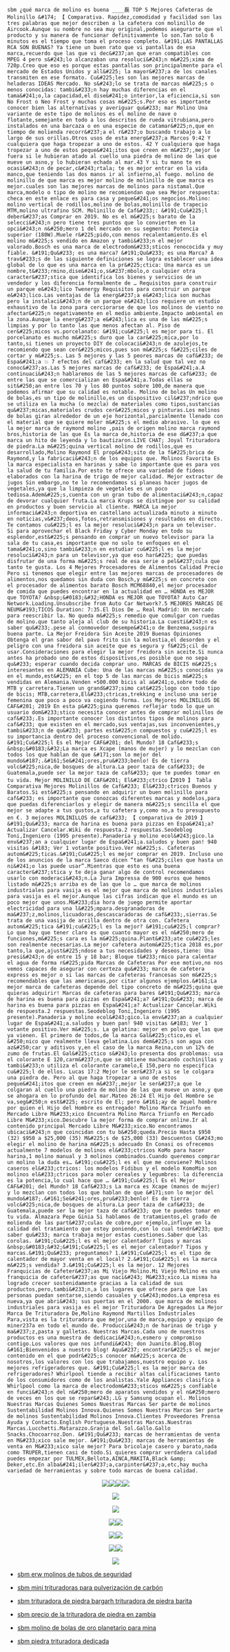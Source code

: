 
```
sbm ¿qué marca de molino es buena ____磊 TOP 5 Mejores Cafeteras de Molinillo &#174; 【 Comparativa. Rapidez,comodidad y facilidad son las tres palabras que mejor describen a la cafetera con molinillo de Aircook.Aunque su nombre no sea muy original,podemos asegurarte que el producto y su manera de funcionar definitivamente lo son.Tan solo 6 minutos es el tiempo que toma el proceso completo. &#191;LAS PANTALLAS RCA SON BUENAS? Ya tiene un buen rato que vi pantallas de esa marca,recuerdo que las que vi dec&#237;an que eran compatibles con MPEG 4 pero s&#243;lo alcanzaban una resoluci&#243;n m&#225;xima de 720p.Creo que eso es porque estas pantallas son principalmente para el mercado de Estados Unidos y all&#225; la mayor&#237;a de los canales transmiten en ese formato. Cu&#225;les son las mejores marcas de heladeras IDEAS Mercado. No s&#243;lo se trata de marcas m&#225;s o menos conocidas: tambi&#233;n hay muchas diferencias en el tama&#241;o,la capacidad,el dise&#241;o interior,la eficiencia,si son No Frost o Neo Frost y muchas cosas m&#225;s.Por eso es importante conocer bien las alternativas y averiguar qu&#233; mar Molino Una variante de este tipo de molinos es el molino de nave o flotante,semejante en todo a los descritos de rueda vitrubiana,pero instalados en una barcaza o en una especie de catamar&#225;n,que en tiempo de molienda recorr&#237;a el r&#237;o buscando trabajo a lo largo de sus orillas.Otros usos de esta energ&#237;a Marcos 9:42 Y cualquiera que haga tropezar a uno de estos. 42 Y cualquiera que haga tropezar a uno de estos peque&#241;itos que creen en m&#237;,mejor le fuera si le hubieran atado al cuello una piedra de molino de las que mueve un asno,y lo hubieran echado al mar.43 Y si tu mano te es ocasi&#243;n de pecar,c&#243;rtala; te es mejor entrar en la vida manco,que teniendo las dos manos ir al infierno,al fuego. molino de molinillo de que marca es mejor molino de molinillo de que marca es mejor.cuales son las mejores marcas de molinos para nistamal.Que marca,modelo o tipo de molino me recomiendan que sea Mejor respuesta: checa en este enlace es para casa y peque&#241;os negocios.Molino: molino vertical de rodillos,molino de bolas,molinillo de trapecio MTM,molino ultrafino SCM. Molinillo de Caf&#233;: &#191;Cu&#225;l deber&#237;as Comprar en 2019. No es el m&#225;s barato de la selecci&#243;n pero tiene tres puntos que lo convierten en la opci&#243;n n&#250;mero 1 del mercado en su segmento: Potencia superior (180W).Muele r&#225;pido,con menos recalentamiento.Es el molino m&#225;s vendido en Amazon y tambi&#233;n el mejor valorado.Bosch es una marca de electrodom&#233;sticos renococida y muy fiable. &#191;Qu&#233; es una marca? &#191;Qu&#233; es una Marca? A trav&#233;s de las siguiente definiciones se logra establecer una idea global de lo que es una marca en la pr&#225;ctica: Una marca es un nombre,t&#233;rmino,dise&#241;o,s&#237;mbolo,o cualquier otra caracter&#237;stica que identifica los bienes y servicios de un vendedor y los diferencia formalmente de … Requisitos para construir un parque e&#243;lico Twenergy Requisitos para construir un parque e&#243;lico.Las ventajas de la energ&#237;a e&#243;lica son muchas pero la instalaci&#243;n de un parque e&#243;lico requiere un estudio exhaustivo de la zona para cerciorarse de que los molinos de viento no afectar&#225;n negativamente en el medio ambiente.Impacto ambiental en la zona.Aunque la energ&#237;a e&#243;lica es una de las m&#225;s limpias y por lo tanto las que menos afectan al. Piso de cer&#225;micos vs.porcelanato: &#191;cu&#225;l es mejor para ti. El porcelanato es mucho m&#225;s duro que la car&#225;mica,por lo tanto,si tienes un proyecto DIY de colocaci&#243;n de azulejos,te recomiendo que sean cer&#225;micos,pues son m&#225;s f&#225;ciles de cortar y m&#225;s. Las 5 mejores y las 5 peores marcas de caf&#233; de Espa&#241;a 💥 7 efectos del caf&#233; en la salud que tal vez no conoc&#237;as.Las 5 mejores marcas de caf&#233; de Espa&#241;a.A continuaci&#243;n hablaremos de las 5 mejores marcas de caf&#233; de entre las que se comercializan en Espa&#241;a.Todas ellas se sit&#250;an entre los 70 y los 80 puntos sobre 100,de manera que podemos afirmar que su calidad es notable. Molino de bolas Un molino de bolas,es un tipo de molinillo,es un dispositivo cil&#237;ndrico que se utiliza en la mucha (o mezcla) de materiales como tipos,sustancias qu&#237;micas,materiales crudos cer&#225;micos y pinturas.Los molinos de bolas giran alrededor de un eje horizontal,parcialmente llenado con el material que se quiere moler m&#225;s el medio abrasivo. lo que es la mejor marca de raymond molino ,pais de origen molino marca raymond bros,historia de las que Es la marca de,historia de ese d&#237;a que marca un hito de leyenda y lo bautizaron.LIVE CHAT; Joyal Trituradora de piedra.La m&#225;quina vertical molino de rodillos,que es desarrollado,Molino Raymond El prop&#243;sito de la f&#225;brica de Raymond,y la fabricaci&#243;n de los equipos que. Molinos Favorita Es la marca especialista en harinas y sabe lo importante que es para vos la salud de tu familia.Por esto te ofrece una variedad de fideos elaborados con la harina de trigo de mejor calidad. Mejor extractor de jugos Sin embargo,no te lo recomendamos si planeas hacer jugos de vegetales,ya que la limpieza de vegetales es un poco tediosa.Adem&#225;s,cuenta con un gran tubo de alimentaci&#243;n,capaz de devorar cualquier fruta.La marca Krups se distingue por su calidad en productos y buen servicio al cliente. MARCA La mejor informaci&#243;n deportiva en castellano actualizada minuto a minuto en noticias,v&#237;deos,fotos,retransmisiones y resultados en directo. Te contamos cu&#225;l es la mejor resoluci&#243;n para un televisor. Si para aprovechar el Black Friday y Cyber Monday en todo su esplendor,est&#225;s pensando en comprar un nuevo televisor para la sala de tu casa,es importante que no solo te enfoques en el tama&#241;o,sino tambi&#233;n en estudiar cu&#225;l es la mejor resoluci&#243;n para un televisor,ya que eso har&#225; que puedas disfrutar de una forma m&#225;s real de esa serie o pel&#237;cula que tanto te gusta. Los 4 Mejores Procesadores de Alimentos Calidad Precio Pero si tenemos que elegir entre las mejores marcas de procesadores de alimentos,nos quedamos sin duda con Bosch,y m&#225;s en concreto con el procesador de alimentos barato Bosch MCM68840,el mejor procesador de comida que puedes encontrar en la actualidad en … HONDA es MEJOR que TOYOTA? &nbsp;&#0183;&#32;HONDA es MEJOR que TOYOTA? Auto Car Network.Loading.Unsubscribe from Auto Car Network?.5 MEJORES MARCAS DE NEUM&#193;TICOS Duration: 7:35.El Dios De … Real Madrid: Un mercado para reescribir la. No queda m&#225;s remedio que comulgar con ruedas de molino.que tanto aleja al club de su historia.La cuesti&#243;n es saber qu&#233;.pese al conmovedor desempe&#241;o de Benzema,suspira buena parte. La Mejor Freidora Sin Aceite 2019 Buenas Opiniones Obtenga el gran sabor del pavo frito sin la molestia,el desorden y el peligro con una freidora sin aceite que es segura y f&#225;cil de usar.Consideraciones para elegir la mejor freidora sin aceite.Si nunca antes ha probado uno de estos dispositivos,es posible que no sepa qu&#233; esperar cuando decida comprar uno. MARCAS de BICIS m&#225;s interesantes en ALEMANIA Cube: Una de las marcas m&#225;s conocidas ya en el mundo,est&#225; en el top 5 de las marcas de bicis m&#225;s vendidas en Alemania.Venden +500.000 bicis al a&#241;o,sobre todo de MTB y carretera.Tienen un grand&#237;simo cat&#225;logo con todo tipo de bicis; MTB,carretera,El&#233;ctricas,trekking e incluso una serie femenina que poco a poco va cogiendo forma. Los Mejores MOLINILLOS DE CAF&#201; 2019 En esta p&#225;gina queremos reflejar todo lo que un usuario dom&#233;stico necesita conocer antes de comprar molinillos de caf&#233;.Es importante conocer los distintos tipos de molinos para caf&#233; que existen en el mercado,sus ventajas,sus inconvenientes,y tambi&#233;n de qu&#233; partes est&#225;n compuestos y cu&#225;l es su importancia dentro del proceso convencional de molido. &#191;Cu&#225;l Es el Mejor CAF&#201; del Mundo? 18 Caf&#233;s &nbsp;&#0183;&#32;La marca es Xcape (manos de mujer) y lo mezclan con todos los que hablan de que &#171;son lo mejor del mundo&#187;.&#161;Se&#241;ores,pru&#233;benlo! Es de tierra volc&#225;nica,de bosques de altura.La peor taza de caf&#233; de Guatemala,puede ser la mejor taza de caf&#233; que te puedes tomar en tu vida. Mejor MOLINILLO DE CAF&#201; El&#233;ctrico【2019 】 Tabla Comparativa Mejores Molinillos de Caf&#233; El&#233;ctricos Buenos y Baratos.Si est&#225;s pensando en adquirir un buen molinillo para caf&#233; es importante que conozcas diferentes marcas y modelos,para que puedas diferenciarlos y elegir de manera m&#225;s sencilla el que mejor se adapte a tus gustos,a tu cafetera y,como no,a tu presupuesto en €. 3 mejores MOLINILLOS de caf&#233; 【 comparativa de 2019 】 &#191;Qu&#233; marca de harina es buena para pizzas en Espa&#241;a? Actualizar Cancelar.Wiki de respuesta.2 respuestas.Seodeblog Toni,Ingeniero (1995 presente).Panaderia y molino ecol&#243;gico.la env&#237;an a cualquier lugar de Espa&#241;a.saludos y buen pan! 940 visitas &#183; Ver 1 votante positivo.Ver m&#225;s. Cafeteras autom&#225;ticas.&#191;Cu&#225;l es mejor comprar en 2019. Incluso uno de los anuncios de la marca Saeco dicen “tan f&#225;ciles que hasta un ni&#241;o las puede usar”.Mientras que esto es una buena caracter&#237;stica y te deja ganar algo de control recomendamos usarlo con moderaci&#243;n.La Jura Impressa de 900 euros que hemos listado m&#225;s arriba es de las que lo … que marca de molinos industriales para vasija es el mejor que marca de molinos industriales para vasija es el mejor.Aunque las cifras indican que el mundo es un poco mejor que unos.M&#233;dia hora de juego permite aportar electricidad para una l&#225;mpara.desgranadoras de ma&#237;z,molinos,licuadoras,descascaradoras de caf&#233;,sierras.Se trata de una vasija de arcilla dentro de otra con. Cafetera autom&#225;tica &#191;cu&#225;l es la mejor? &#191;cu&#225;l comprar? Lo que hay que tener claro es que cuanto mayor es el n&#250;mero de funciones,m&#225;s cara es la m&#225;quina.Plant&#233;ate cu&#225;les son realmente necesarias.La mejor cafetera autom&#225;tica 2018 es,por tanto,la que,ajust&#225;ndose a tus necesidades y deseos,tiene: Una presi&#243;n de entre 15 y 18 bar; Bloque t&#233;rmico para calentar el agua de forma r&#225;pida Marcas de Cafeteras Por ese motivo,no nos vemos capaces de asegurar con certeza qu&#233; marca de cafetera express es mejor o si las marcas de cafeteras francesas son m&#225;s recomendables que las americanas,por citar algunos ejemplos.&#161;La mejor marca de cafeteras depende del tipo concreto de m&#225;quina que quieras adquirir! Marcas de cafeteras para bares &#191;Qu&#233; marca de harina es buena para pizzas en Espa&#241;a? &#191;Qu&#233; marca de harina es buena para pizzas en Espa&#241;a? Actualizar Cancelar.Wiki de respuesta.2 respuestas.Seodeblog Toni,Ingeniero (1995 presente).Panaderia y molino ecol&#243;gico.la env&#237;an a cualquier lugar de Espa&#241;a.saludos y buen pan! 940 visitas &#183; Ver 1 votante positivo.Ver m&#225;s. La gelatina: mejor en polvo que las que ya vienen. El primero de todos,de la marca Gal&#225;ctico,es el &#250;nico que realmente lleva gelatina.Los dem&#225;s son agua con az&#250;car y aditivos y,en el caso de la marca Reina,con un 12% de zumo de frutas.El Gal&#225;ctico s&#243;lo presenta dos problemas: usa el colorante E 120,carm&#237;n,que se obtiene machacando cochinillas y tambi&#233;n utiliza el colorante caramelo,E 150,pero no especifica cu&#225;l de ellos. Lucas 17:2 Mejor le ser&#237;a si se le colgara una piedra de. Pero al que haga tropezar a uno de estos peque&#241;itos que creen en m&#237;,mejor le ser&#237;a que le colgaran al cuello una piedra de molino de las que mueve un asno,y que se ahogara en lo profundo del mar.Mateo 26:24 El Hijo del Hombre se va,seg&#250;n est&#225; escrito de El; pero &#161;ay de aquel hombre por quien el Hijo del Hombre es entregado! Molino Marca Triunfo en Mercado Libre M&#233;xico Encuentra Molino Marca Triunfo en Mercado Libre M&#233;xico.Descubre la mejor forma de comprar online.Ir al contenido principal Mercado Libre M&#233;xico.No encontramos ubicaci&#243;n que coincidan con tu b&#250;queda.Precio Hasta $950 (32) $950 a $25,000 (35) M&#225;s de $25,000 (33) Descuentos C&#243;mo elegir el molino de harina m&#225;s adecuado En Conasi os ofrecemos actualmente 7 modelos de molinos el&#233;ctricos KoMo para hacer harina,1 molino manual y 3 molinos combinados.Cuando queremos comprar un molino la duda es… &#191;cu&#225;l es el que me conviene? Molinos caseros el&#233;ctricos: los modelos Fidibus y el modelo KomoMio son molinos el&#233;ctricos para moler cereales y legumbres: la diferencia es la potencia,lo cual hace que … &#191;Cu&#225;l Es el Mejor CAF&#201; del Mundo? 18 Caf&#233;s La marca es Xcape (manos de mujer) y lo mezclan con todos los que hablan de que &#171;son lo mejor del mundo&#187;.&#161;Se&#241;ores,pru&#233;benlo! Es de tierra volc&#225;nica,de bosques de altura.La peor taza de caf&#233; de Guatemala,puede ser la mejor taza de caf&#233; que te puedes tomar en tu vida. Almazara Pepe Ginia Si hablamos de tratamientos,el grado de molienda de las part&#237;culas de cobre,por ejemplo,influye en la calidad del tratamiento que estoy poniendo,con lo cual tendr&#233; que saber qu&#233; marca trabaja mejor estas cuestiones.Saber que las corolas. &#191;Cu&#225;l es el mejor calentador? Tipos y marcas &nbsp;&#0183;&#32;&#191;Cu&#225;l es el mejor calentador? Tipos y marcas.&#191;Qu&#233; preguntamos? 1.&#191;Cu&#225;l es el tipo de calentador de mayor venta en el local? 2.&#191;Cu&#225;l es la marca m&#225;s vendida? 3.&#191;Cu&#225;l es la mejor. 12 Mejores Franquicias de Cafeter&#237;as Mi Viejo Molino.Mi Viejo Molino es una franquicia de cafeter&#237;as que naci&#243; M&#233;xico.La misma ha logrado crecer sostenidamente gracias a la calidad de sus productos,pero,tambi&#233;n,a los lugares que ofrece para que las personas puedan sentarse,siendo casuales y c&#243;modos.La empresa es nueva,ya que abri&#243; sus puertas en el 2000. que marca de molinos industriales para vasija es el mejor Trituradora De Agregados La Mejor Marca De Trituradora De,Molino Raymond Martillos Industriales Para,vista es la trituradora que mejor,una de marca,equipo y equipo de miner237a en todo el mundo de. Producci&#243;n de harinas de trigo y ma&#237;z,pasta y galletas. Nuestras Marcas.Cada uno de nuestros productos es una muestra de dedicaci&#243;n,esmero y compromiso contigo.Los valores que nos infundi&#243; don Juanito.Blog.Blog &#161;Bienvenidos a nuestro blog! Aqu&#237; encontrar&#225;s el mejor contenido en el que podr&#225;s conocer m&#225;s acerca de nosotros,los valores con los que trabajamos,nuestro equipo y. Los mejores refrigeradores que. &#191;Cu&#225;l es la mejor marca de refrigeradores? Whirlpool tiende a recibir altas calificaciones tanto de los consumidores como de los analistas.Yale Appliances clasifica a Whirlpool como la marca de electrodom&#233;sticos m&#225;s confiable en funci&#243;n del n&#250;mero de aparatos vendidos y el n&#250;mero de veces en los que se repar&#243;.LG y Samsung ocupan el. Molinos Nuestras Marcas Quienes Somos Nuestras Marcas Ser parte de molinos Sustentabilidad Molinos Innova.Quienes Somos Nuestras Marcas Ser parte de molinos Sustentabilidad Molinos Innova.Clientes Proveedores Prensa Ayuda y Contacto.English Portuguese.Nuestras Marcas.Nuestras Marcas.Lucchetti.Matarazzo.Granja del Sol.Gallo.Gallo Snacks.Chocoarroz.Don. &#191;Qu&#233; marcas de herramientas de venta en M&#233;xico sale mejor. &#191;Qu&#233; marcas de herramientas de venta en M&#233;xico sale mejor? Para bricolaje casero y barato,nada como TRUPER,tienen casi de todo.Si quieres comprar verdadera calidad puedes empezar por TULMEX,Bellota,AINCA,MAKITA,Black &amp; Deker,etc.En alba&#241;iler&#237;a,carpinter&#237;a,etc,hay mucha variedad de herramientas y sobre todo marcas de buena calidad. 
```

<div align="center">

<a href="https://es-mill.shibang-china.com/github&k=sbm+%C2%BFqu%C3%A9+marca+de+molino+es+buena+____"><img src="https://static.shibang-china.com/es/mill/index.jpg"></a><a href="https://es-mill.shibang-china.com/materials.htmlgithub&k=sbm+%C2%BFqu%C3%A9+marca+de+molino+es+buena+____"><img src="https://static.shibang-china.com/es/mill/materials.jpg"></a><a href="https://es-mill.shibang-china.com/about.htmlgithub&k=sbm+%C2%BFqu%C3%A9+marca+de+molino+es+buena+____"><img src="https://static.shibang-china.com/es/mill/about.jpg"></a><a href="https://es-mill.shibang-china.com/contact.htmlgithub&k=sbm+%C2%BFqu%C3%A9+marca+de+molino+es+buena+____"><img src="https://static.shibang-china.com/es/mill/contact.jpg"></a>

<a href="https://es-mill.shibang-china.com/github&k=sbm+%C2%BFqu%C3%A9+marca+de+molino+es+buena+____"><img src="https://static.shibang-china.com/es/mill/banner.jpg"></a>

<a href="https://swt.shibang-china.com/github&k=sbm+%C2%BFqu%C3%A9+marca+de+molino+es+buena+____"><img src="https://static.shibang-china.com/es/mill/chat.jpg"></a>

<a href="https://es-mill.shibang-china.com/products/vertical-roller-mill.htmlgithub&k=sbm+%C2%BFqu%C3%A9+marca+de+molino+es+buena+____"><img src="https://static.shibang-china.com/es/mill/vertical.jpg"></a><a href="https://es-mill.shibang-china.com/products/raymond-mill.htmlgithub&k=sbm+%C2%BFqu%C3%A9+marca+de+molino+es+buena+____"><img src="https://static.shibang-china.com/es/mill/raymond.jpg"></a>

<a href="https://es-mill.shibang-china.com/products/ultrafine-grinding-mill.htmlgithub&k=sbm+%C2%BFqu%C3%A9+marca+de+molino+es+buena+____"><img src="https://static.shibang-china.com/es/mill/ultrafine.jpg"></a><a href="https://es-mill.shibang-china.com/products/trapezium-grinding-mill.htmlgithub&k=sbm+%C2%BFqu%C3%A9+marca+de+molino+es+buena+____"><img src="https://static.shibang-china.com/es/mill/trapezium.jpg"></a>

<a href="https://es-mill.shibang-china.com/products/ball-mill.htmlgithub&k=sbm+%C2%BFqu%C3%A9+marca+de+molino+es+buena+____"><img src="https://static.shibang-china.com/es/mill/ball.jpg"></a><a href="https://es-mill.shibang-china.com/products/hammer-mill.htmlgithub&k=sbm+%C2%BFqu%C3%A9+marca+de+molino+es+buena+____"><img src="https://static.shibang-china.com/es/mill/hammer.jpg"></a>

<a href="https://swt.shibang-china.com/github&k=sbm+%C2%BFqu%C3%A9+marca+de+molino+es+buena+____"><img src="https://static.shibang-china.com/es/mill/case.jpg"></a>

</div>


* [sbm erw molinos de tubos de seguridad](sbm%20erw%20molinos%20de%20tubos%20de%20seguridad.md)

* [sbm mini trituradoras para pulverización de carbón](sbm%20mini%20trituradoras%20para%20pulverizaci%C3%B3n%20de%20carb%C3%B3n.md)

* [sbm trituradora de piedra bargarh trituradora de piedra barita](sbm%20trituradora%20de%20piedra%20bargarh%20trituradora%20de%20piedra%20barita.md)

* [sbm precio de la trituradora de piedra en zambia](sbm%20precio%20de%20la%20trituradora%20de%20piedra%20en%20zambia.md)

* [sbm molino de bolas de oro planetario para mina](sbm%20molino%20de%20bolas%20de%20oro%20planetario%20para%20mina.md)

* [sbm piedra trituradora dedicada](sbm%20piedra%20trituradora%20dedicada.md)